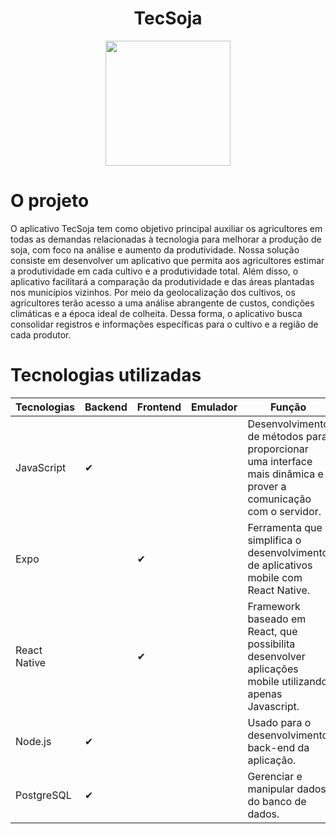 <h1 align="center"> TecSoja </h1>
<div align="center">
<img src="https://raw.githubusercontent.com/cpusfatec/cpusfatec/main/Imagens%20e%20Arquivos%20do%20Projeto/LOGO-01.png" width="200px"/>
</div>

# O projeto 

  <p> O aplicativo TecSoja tem como objetivo principal auxiliar os agricultores em todas as demandas relacionadas à tecnologia para melhorar a produção de soja, com foco na análise e aumento da produtividade. Nossa solução consiste em desenvolver um aplicativo que permita aos agricultores estimar a produtividade em cada cultivo e a produtividade total. Além disso, o aplicativo facilitará a comparação da produtividade e das áreas plantadas nos municípios vizinhos. Por meio da geolocalização dos cultivos, os agricultores terão acesso a uma análise abrangente de custos, condições climáticas e a época ideal de colheita. Dessa forma, o aplicativo busca consolidar registros e informações específicas para o cultivo e a região de cada produtor. </p>
  
  # Tecnologias utilizadas
| Tecnologias  | Backend | Frontend | Emulador | Função |
| ------------- | ------------- | ------------- | -------------- | ------------- |
| JavaScript  | ✔  |   |   |Desenvolvimento de métodos para proporcionar uma interface mais dinâmica e prover a comunicação com o servidor.|
| Expo  |   |  ✔ |   | Ferramenta que simplifica o desenvolvimento de aplicativos mobile com React Native.|
| React Native  |  |  ✔ |   | Framework baseado em React, que possibilita desenvolver aplicações mobile utilizando apenas Javascript.|
| Node.js  |  ✔  |  |   | Usado para o desenvolvimento back-end da aplicação.|
| PostgreSQL  |  ✔  |  |   | Gerenciar e manipular dados do banco de dados.|

